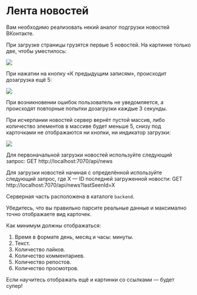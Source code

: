 Лента новостей
===

Вам необходимо реализовать некий аналог подгрузки новостей ВКонтакте.

При загрузке страницы грузятся первые 5 новостей. На картинке только две, чтобы уместилось:

![](./assets/load-more.png)

При нажатии на кнопку «К предыдущим записям», происходит дозагрузка ещё 5:

![](./assets/loading.png)

При возникновении ошибок пользователь не уведомляется, а происходят повторные попытки дозагрузки каждые 3 секунды.

При исчерпании новостей сервер вернёт пустой массив, либо количество элементов в массиве будет меньше 5, снизу под карточками не отображаются ни кнопки, ни индикатор загрузки:

![](./assets/finish.png)

Для первоначальной загрузки новостей используйте следующий запрос:
GET http://localhost:7070/api/news

Для загрузки новостей начиная с определённой используйте следующий запрос, где X — ID последней загруженной новости:
GET http://localhost:7070/api/news?lastSeenId=X

Серверная часть расположена в каталоге `backend`.

Убедитесь, что вы правильно парсите реальные данные и максимално точно отображаете вид карточек.

Как минимум должны отображаться:
1. Время в формате день, месяц и часы: минуты.
1. Текст.
1. Количество лайков.
1. Количество комментариев.
1. Количество репостов.
1. Количество просмотров.

Если научитесь отображать ещё и картинки со ссылками — будет супер!
